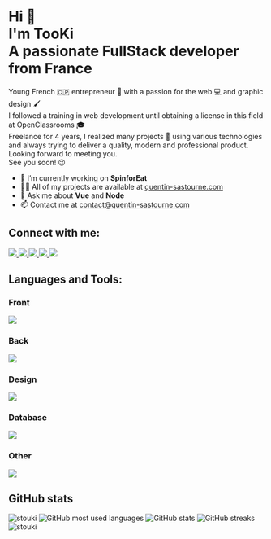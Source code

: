 <h1>
  Hi 👋 <br />
  I'm TooKi<br />
  A passionate FullStack developer from France
</h1>

<p>
  Young French 🇨🇵 entrepreneur 🧔 with a passion for the web 💻 and graphic design 🖌️<br />
  I followed a training in web development until obtaining a license in this field at OpenClassrooms 🎓<br />
  Freelance for 4 years, I realized many projects 💼 using various technologies and always trying to deliver a quality, modern and professional product.<br />
  Looking forward to meeting you.<br />
  See you soon! 😉
</p>

<ul>
  <li>🔭 I’m currently working on <b>SpinforEat</b>
  <li>👨‍💻 All of my projects are available at <a href="quentin-sastourne.com">quentin-sastourne.com</a></li>
  <li>💬 Ask me about <b>Vue</b> and <b>Node</b></li>
  <li>📫 Contact me at <a href="mailto:contact@quentin-sastourne.com">contact@quentin-sastourne.com</a></li>
</ul>

<h2>Connect with me:</h2>
<a href="https://codepen.io/touki" target="blank">
  <img src="https://skillicons.dev/icons?i=codepen" />
</a>
<a href="https://dev.to/stouki" target="blank">
  <img src="https://skillicons.dev/icons?i=devto" />
</a>
<a href="https://linkedin.com/in/touki" target="blank">
  <img src="https://skillicons.dev/icons?i=linkedin" />
</a>
<a href="https://stackoverflow.com/users/14239905" target="blank">
  <img src="https://skillicons.dev/icons?i=stackoverflow" />
</a>
<a href="https://discord.gg/.razanur" target="blank">
  <img src="https://skillicons.dev/icons?i=discord" />
</a>

<h2>Languages and Tools:</h2>
<h3>Front</h3>
<img src="https://skillicons.dev/icons?i=html,css,sass,tailwind,js,ts,nuxt,vue" />
<h3>Back</h3>
<img src="https://skillicons.dev/icons?i=nodejs,express" />
<h3>Design</h3>
<img src="https://skillicons.dev/icons?i=figma,ai,ps,xd" />
<h3>Database</h3>
<img src="https://skillicons.dev/icons?i=aws,firebase,heroku,mongodb,mysql,postgres" />
<h3>Other</h3>
<img src="https://skillicons.dev/icons?i=git,jest,postman,unity" />


<h2>GitHub stats</h2>
<img src="https://komarev.com/ghpvc/?username=stouki&label=Profile%20views&color=0e75b6&style=flat" alt="stouki" />
<img src="https://github-readme-stats.vercel.app/api/top-langs?username=stouki&show_icons=true&locale=en&layout=compact" alt="GitHub most used languages" />
<img src="https://github-readme-stats.vercel.app/api?username=stouki&show_icons=true&locale=en" alt="GitHub stats" />
<img src="https://github-readme-streak-stats.herokuapp.com/?user=stouki&" alt="GitHub streaks" />
<img src="https://github-profile-trophy.vercel.app/?username=stouki" alt="stouki" />
